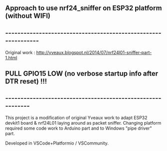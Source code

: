 ## Approach to use nrf24_sniffer on ESP32 platform (without WIFI)
## --------------------------------------------------------------

Original work :  http://yveaux.blogspot.nl/2014/07/nrf24l01-sniffer-part-1.html 

## PULL GPIO15 LOW (no verbose startup info after DTR reset) !!!
## -----------------------------------------------------------


This project is a modification of original Yveaux work to adapt ESP32 devkit1 board & nrf24L01 laying around as packet sniffer.
Changing platform required some code work to Arduino part and to Windows "pipe driver" part.

Developed in VSCode+Platformio / VSCommunity.

